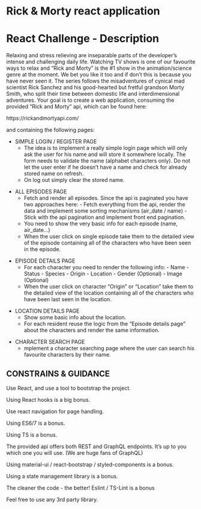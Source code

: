 # Rick & Morty react application

# React Challenge - Description

<p>Relaxing and stress relieving are inseparable parts of the developer’s intense and challenging daily life. Watching TV shows is one of our favourite ways to relax and “Rick and Morty” is the #1 show in the animation/science genre at the moment. We bet you like it too and if don’t this is because you have never seen it. The series follows the misadventures of cynical mad
scientist Rick Sanchez and his good-hearted but fretful grandson Morty Smith, who split their time between domestic life and interdimensional adventures. Your goal is to create a web application, consuming the provided “Rick and Morty” api, which can be found here:
</p>

<p>https://rickandmortyapi.com/</p>
<p>and containing the following pages:</p>

<ul>
    <li>SIMPLE LOGIN / REGISTER PAGE
            <ul>
                <li>The idea is to implement a really simple login page which will only ask the user for his name and will store it somewhere locally. The form needs to validate the name (alphabet characters only). Do not let the user enter if he doesn’t have a name and check for already stored name on refresh.</li>
                <li>On log out simply clear the stored name.</li>
            </ul>
     </li>
 </ul>

 <ul>
    <li>ALL EPISODES PAGE
            <ul>
                <li>Fetch and render all episodes. Since the api is paginated you have two approaches here:
 - Fetch everything from the api, render the data and implement some sorting mechanisms (air_date / name)
- Stick with the api pagination and implement front end pagination.</li>
                <li>You need to show the very basic info for each episode (name, air_date...)</li>
                <li>When the user click on single episode take them to the detailed view of the episode containing all of the characters who have been seen in the episode.</li>
            </ul>
     </li>
 </ul>

 <ul>
    <li>EPISODE DETAILS PAGE
            <ul>
                <li>For each character you need to render the following info:
- Name
- Status
- Species
- Origin
- Location
- Gender (Optional) - Image (Optional)</li>
                <li>When the user click on character “Origin” or “Location” take them to the detailed view of the location containing all of the characters who have been last seen in the location.</li>
            </ul>
     </li>
 </ul>

 <ul>
    <li>LOCATION DETAILS PAGE
            <ul>
                <li>Show some basic info about the location.</li>
                <li>For each resident reuse the logic from the “Episode details page” about the characters and render the same information.</li>
            </ul>
     </li>
 </ul>

 <ul>
    <li>CHARACTER SEARCH PAGE
            <ul>
                <li>mplement a character searching page where the user can search his favourite characters by their name.</li>
            </ul>
     </li>
 </ul>

<h2>CONSTRAINS & GUIDANCE</h2>
<p>Use React, and use a tool to bootstrap the project.</p>
<p>Using React hooks is a big bonus.</p>
<p>Use react navigation for page handling.</p>
<p>Using ES6/7 is a bonus.</p>
<p>Using TS is a bonus.</p>
<p>The provided api offers both REST and GraphQL endpoints. It’s up to you which one you will use. (We are huge fans of GraphQL)</p>
<p>Using material-ui / react-bootstrap / styled-components is a bonus.</p>
<p>Using a state management library is a bonus.</p>
<p>The cleaner the code - the better! Eslint / TS-Lint is a bonus</p>
<p>Feel free to use any 3rd party library.</p>
